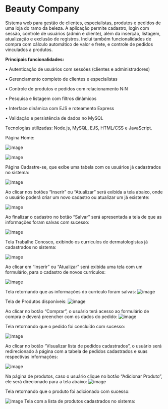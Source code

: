 # Beauty Company
Sistema web para gestão de clientes, especialistas, produtos e pedidos de uma loja do ramo da beleza. A aplicação permite cadastro, login com sessão, controle de usuários (admin e cliente), além da inserção, listagem, atualização e exclusão de registros. Inclui também funcionalidades de compra com cálculo automático de valor e frete, e controle de pedidos vinculados a produtos.

**Principais funcionalidades:**

• Autenticação de usuários com sessões (clientes e administradores)

• Gerenciamento completo de clientes e especialistas

• Controle de produtos e pedidos com relacionamento N:N

• Pesquisa e listagem com filtros dinâmicos

• Interface dinâmica com EJS e roteamento Express

• Validação e persistência de dados no MySQL

Tecnologias utilizadas:
Node.js, MySQL, EJS, HTML/CSS e JavaScript.

Página Home:

![image](https://github.com/user-attachments/assets/2578278a-5011-463b-b12a-7d79e8230942)

![image](https://github.com/user-attachments/assets/bbfc08bc-e96f-4420-91a1-10bfecdb2ddf)

Página Cadastre-se, que exibe uma tabela com os usuários já cadastrados no sistema:

![image](https://github.com/user-attachments/assets/0fb35e1a-03c7-404e-bfc5-57f1c8bb002e)

Ao clicar nos botões “Inserir” ou “Atualizar” será exibida a tela abaixo, onde o usuário poderá criar um novo cadastro ou atualizar um já existente:

![image](https://github.com/user-attachments/assets/4de81e2a-71f9-4f4a-b3d7-c07a91436e28)

Ao finalizar o cadastro no botão “Salvar” será apresentada a tela de que as informações foram salvas com sucesso:

![image](https://github.com/user-attachments/assets/477f698c-410b-4dbe-aca4-7b3c55f46be1)

Tela Trabalhe Conosco, exibindo os curriculos de dermatologistas já cadastrados no sistema:

![image](https://github.com/user-attachments/assets/921e85fc-68f4-47ab-9400-5b8411904437)


Ao clicar em “Inserir” ou “Atualizar” será exibida uma tela com um formulário, para o cadastro de novos currículos:

![image](https://github.com/user-attachments/assets/990764c0-222d-4bac-9b95-2862676aaefe)


Tela retornando que as informações do currículo foram salvas:
![image](https://github.com/user-attachments/assets/d84e0679-8c90-4c0e-9a50-3f8fbbb28eb6)

Tela de Produtos disponíveis:
![image](https://github.com/user-attachments/assets/73ea7cbc-f153-4a81-ba85-365ae34550e2)

Ao clicar no botão “Comprar”, o usuário terá acesso ao formulário de compra e deverá preencher com os dados do pedido:
![image](https://github.com/user-attachments/assets/3bfa2cd4-ea2f-413f-a6cf-e086fab22696)

Tela retornando que o pedido foi concluído com sucesso:

![image](https://github.com/user-attachments/assets/06166d87-b9a3-4232-83b5-9c861a2766d0)

Ao clicar no botão “Visualizar lista de pedidos cadastrados”, o usuário será redirecionado à página com a tabela de pedidos cadastrados e suas respectivas informações:

![image](https://github.com/user-attachments/assets/ce9f0391-32c3-44d7-aebc-d503e53886ea)

Na página de produtos, caso o usuário clique no botão “Adicionar Produto”, ele será direcionado para a tela abaixo:
![image](https://github.com/user-attachments/assets/91afe17f-77e7-4411-b1e9-1907b1af1c2b)

Tela retornando que o produto foi adicionado com sucesso:

![image](https://github.com/user-attachments/assets/2f3a756f-a417-4d7f-b436-4728899deeb9)
Tela com a lista de produtos cadastrados no sistema:











